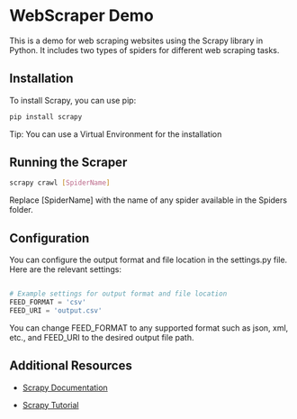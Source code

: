 # WebScraper Demo

This is a demo for web scraping websites using the Scrapy library in Python. It includes two types of spiders for different web scraping tasks.

## Installation

To install Scrapy, you can use pip:

```bash
pip install scrapy
```
Tip: You can use a Virtual Environment for the installation

## Running the Scraper

```bash
scrapy crawl [SpiderName]
```

Replace [SpiderName] with the name of any spider available in the Spiders folder.

## Configuration

You can configure the output format and file location in the settings.py file. Here are the relevant settings:

```py

# Example settings for output format and file location
FEED_FORMAT = 'csv'
FEED_URI = 'output.csv'

```

You can change FEED_FORMAT to any supported format such as json, xml, etc., and FEED_URI to the desired output file path.


## Additional Resources

* [Scrapy Documentation](https://docs.scrapy.org/en/latest/)

* [Scrapy Tutorial](https://docs.scrapy.org/en/latest/intro/tutorial.html)